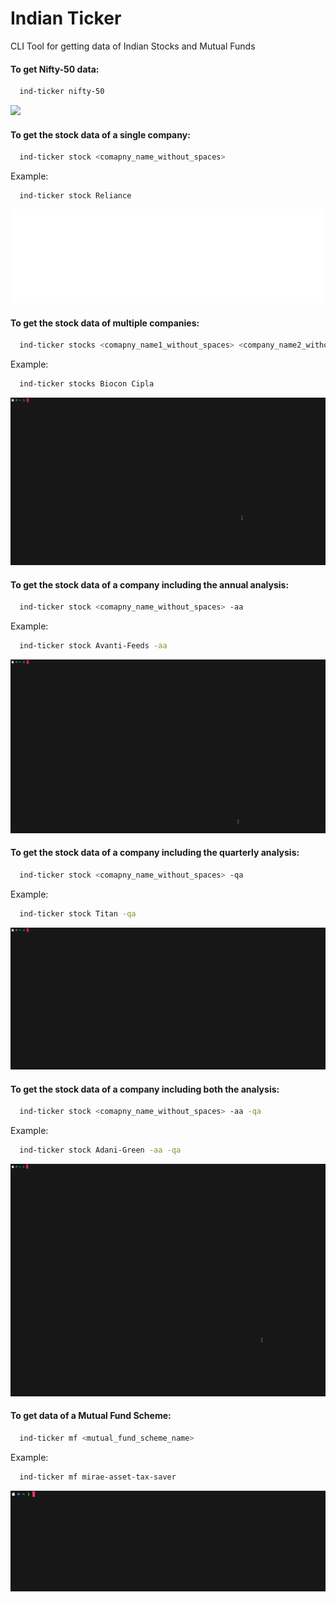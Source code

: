 # Indian Ticker

CLI Tool for getting data of Indian Stocks and Mutual Funds

#### To get Nifty-50 data:

```bash
  ind-ticker nifty-50
```

![](./.assets/nifty50.gif)

#### To get the stock data of a single company:

```bash
  ind-ticker stock <comapny_name_without_spaces>
```

Example:

```bash
  ind-ticker stock Reliance
```

![](./.assets/single-stock-data.gif)

#### To get the stock data of multiple companies:

```bash
  ind-ticker stocks <comapny_name1_without_spaces> <company_name2_without_spaces>
```

Example:

```bash
  ind-ticker stocks Biocon Cipla
```

![](./.assets/multiple-stocks-data.gif)

#### To get the stock data of a company including the annual analysis:

```bash
  ind-ticker stock <comapny_name_without_spaces> -aa
```

Example:

```bash
  ind-ticker stock Avanti-Feeds -aa
```

![](./.assets/annual-analysis.gif)

#### To get the stock data of a company including the quarterly analysis:

```bash
  ind-ticker stock <comapny_name_without_spaces> -qa
```

Example:

```bash
  ind-ticker stock Titan -qa
```

![](./.assets/quarterly-analysis.gif)

#### To get the stock data of a company including both the analysis:

```bash
  ind-ticker stock <comapny_name_without_spaces> -aa -qa
```

Example:

```bash
  ind-ticker stock Adani-Green -aa -qa
```

![](./.assets/both-analysis.gif)

#### To get data of a Mutual Fund Scheme:

```bash
  ind-ticker mf <mutual_fund_scheme_name>
```

Example:

```bash
  ind-ticker mf mirae-asset-tax-saver
```

![](./.assets/mutual-fund.gif)

